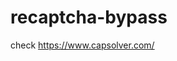 # recaptcha-bypass
check https://www.capsolver.com/ 



















                                               